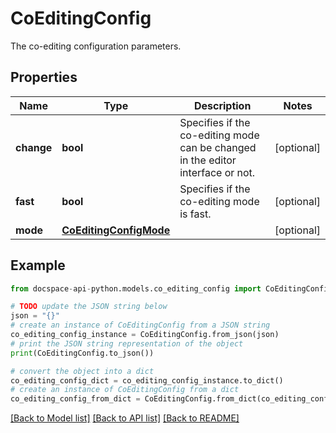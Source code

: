 # CoEditingConfig
The co-editing configuration parameters.

## Properties

Name | Type | Description | Notes
------------ | ------------- | ------------- | -------------
**change** | **bool** | Specifies if the co-editing mode can be changed in the editor interface or not. | [optional] 
**fast** | **bool** | Specifies if the co-editing mode is fast. | [optional] 
**mode** | [**CoEditingConfigMode**](CoEditingConfigMode.md) |  | [optional] 

## Example

```python
from docspace-api-python.models.co_editing_config import CoEditingConfig

# TODO update the JSON string below
json = "{}"
# create an instance of CoEditingConfig from a JSON string
co_editing_config_instance = CoEditingConfig.from_json(json)
# print the JSON string representation of the object
print(CoEditingConfig.to_json())

# convert the object into a dict
co_editing_config_dict = co_editing_config_instance.to_dict()
# create an instance of CoEditingConfig from a dict
co_editing_config_from_dict = CoEditingConfig.from_dict(co_editing_config_dict)
```
[[Back to Model list]](../README.md#documentation-for-models) [[Back to API list]](../README.md#documentation-for-api-endpoints) [[Back to README]](../README.md)


